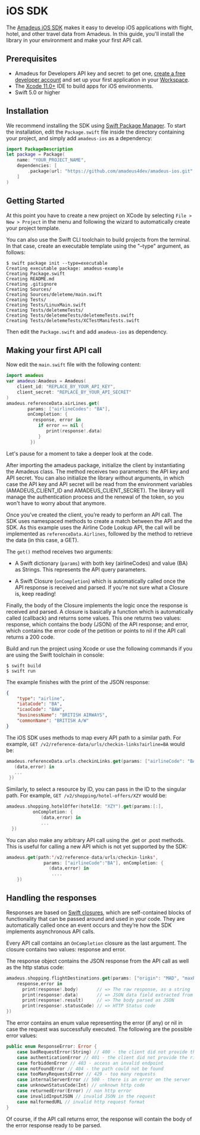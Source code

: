 # iOS SDK 

The [Amadeus iOS SDK](https://github.com/amadeus4dev/amadeus-ios) makes it easy to develop iOS applications with flight, hotel, and other travel data from Amadeus. In this guide, you'll install the library in your environment and make your first API call.

## Prerequisites

-   Amadeus for Developers API key and secret: to get one, [create a free developer account](https://developers.amadeus.com/register) and set up your first application in your [Workspace](https://developers.amadeus.com/my-apps).
-  The [Xcode 11.0+](https://developer.apple.com/xcode/) IDE to build apps for iOS environments. 
- Swift 5.0 or higher

## Installation 

We recommend installing the SDK using [Swift Package Manager](https://swift.org/package-manager). To start the installation, edit the `Package.swift`  file inside the directory containing your project, and simply add `amadeus-ios` as a dependency: 

```swift
import PackageDescription 
let package = Package( 
    name: "YOUR_PROJECT_NAME", 
    dependencies: [ 
        .package(url: "https://github.com/amadeus4dev/amadeus-ios.git", from: "2.0.0"), 
    ] 
) 
```

## Getting Started 

At this point you have to create a new project on XCode by selecting `File > New > Project` in the menu and following the wizard to automatically create your project template. 

You can also use the Swift CLI toolchain to build projects from the terminal. In that case, create an executable template using the "–type" argument, as follows: 

```
$ swift package init --type=executable 
Creating executable package: amadeus-example 
Creating Package.swift 
Creating README.md 
Creating .gitignore 
Creating Sources/ 
Creating Sources/deleteme/main.swift 
Creating Tests/ 
Creating Tests/LinuxMain.swift 
Creating Tests/deletemeTests/ 
Creating Tests/deletemeTests/deletemeTests.swift 
Creating Tests/deletemeTests/XCTestManifests.swift 
```

Then edit the `Package.swift` and add `amadeus-ios` as dependency.

## Making your first API call

Now edit the `main.swift` file with the following content: 

```swift
import amadeus 
var amadeus:Amadeus = Amadeus( 
    client_id: "REPLACE_BY_YOUR_API_KEY", 
    client_secret: "REPLACE_BY_YOUR_API_SECRET" 
) 
amadeus.referenceData.airLines.get( 
        params: ["airlineCodes": "BA"], 
        onCompletion: { 
          response, error in 
            if error == nil { 
               print(response!.data) 
            } 
         }) 
```

Let's pause for a moment to take a deeper look at the code. 

After importing the amadeus package, initialize the client by instantiating the Amadeus class. The method receives two parameters: the API key and API secret. You can also initialize the library without arguments, in which case the API key and API secret will be read from the environment variables (AMADEUS_CLIENT_ID and AMADEUS_CLIENT_SECRET).  The library will manage the authentication process and the renewal of the token, so you won't have to worry about that anymore. 

Once you’ve created the client, you’re ready to perform an API call. The SDK uses namespaced methods to create a match between the API and the SDK. As this example uses the Airline Code Lookup API, the call will be implemented as `referenceData.Airlines`, followed by the method to retrieve the data (in this case, a GET).

The `get()` method receives two arguments: 

- A Swift dictionary (`params`) with both key (airlineCodes) and value (BA) as Strings. This represents the API query parameters. 

- A Swift Closure (`onCompletion`) which is automatically called once the API response is received and parsed. If you’re not sure what a Closure is, keep reading! 

Finally, the body of the Closure implements the logic once the response is received and parsed. A closure is basically a function which is automatically called (callback) and returns some values. This one returns two values: response, which contains the body (JSON) of the API response; and error, which contains the error code of the petition or points to nil if the API call returns a 200 code. 

Build and run the project using Xcode or use the following commands if you are using the Swift toolchain in console: 

```
$ swift build 
$ swift run 
``` 

The example finishes with the print of the JSON response: 

```json
{ 
    "type": "airline", 
    "iataCode": "BA", 
    "icaoCode": "BAW", 
    "businessName": "BRITISH AIRWAYS", 
    "commonName": "BRITISH A/W" 
} 
```

The iOS SDK uses methods to map every API path to a similar path. For example, `GET /v2/reference-data/urls/checkin-links?airline=BA` would be: 

```swift
amadeus.referenceData.urls.checkinLinks.get(params: ["airlineCode": "BA"], onCompletion: { 
   (data,error) in 
   ... 
 }) 
``` 

Similarly, to select a resource by ID, you can pass in the ID to the singular path. For example, `GET /v2/shopping/hotel-offers/XZY` would be: 

```swift
amadeus.shopping.hotelOffer(hotelId: "XZY").get(params:[:], 
          onCompletion: { 
             (data,error) in 
             ... 
  }) 
``` 

You can also make any arbitrary API call using the .get or .post methods. This is useful for calling a new API which is not yet supported by the SDK:

```swift
amadeus.get(path:'/v2/reference-data/urls/checkin-links', 
              params: ["airlineCode":"BA"], onCompletion: { 
                (data,error) in 
                 .... 
    }) 
```

## Handling the responses

Responses are based on [Swift closures](https://docs.swift.org/swift-book/LanguageGuide/Closures.html), which are self-contained blocks of functionality that can be passed around and used in your code. They are automatically called once an event occurs and they’re how the SDK implements asynchronous API calls. 

Every API call contains an `OnCompletion` closure as the last argument. The closure contains two values: response and error. 

The response object contains the JSON response from the API call as well as the http status code: 

```swift
amadeus.shopping.flightDestinations.get(params: ["origin": "MAD", "maxPrice": "10000"], onCompletion: { 
    response,error in 
      print(response!.body)       // => The raw response, as a string 
      print(response!.data)       // => JSON data field extracted from the JSON 
      print(response!.result)     // => The body parsed as JSON 
      print(response!.statusCode) // => HTTP Status code 
}) 
``` 

The error contains an enum value representing the error (if any) or nil in case the request was successfully executed. The following are the possible error values: 

```swift
public enum ResponseError: Error { 
    case badRequestError(String) // 400 - the client did not provide the right parameters 
    case authenticationError // 401 - the client did not provide the right credentials 
    case forbiddenError // 403 - access an invalid endpoint 
    case notFoundError // 404 - the path could not be found 
    case tooManyRequestsError // 429 - too many requests 
    case internalServerError // 500 - there is an error on the server 
    case unknownStatusCode(Int) // unknown http code 
    case returnedError(Error) // non http error 
    case invalidInputJSON // invalid JSON in the request 
    case malformedURL // invalid http request format 
} 
``` 

Of course, if the API call returns error, the response will contain the body of the error response ready to be parsed. 